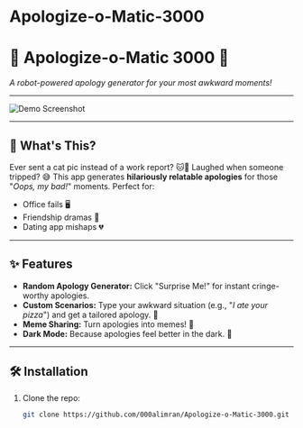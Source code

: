 # Apologize-o-Matic-3000
# 🤖 Apologize-o-Matic 3000 🚀  
*A robot-powered apology generator for your most awkward moments!*  

---

![Demo Screenshot](assets/demo.gif) *<!-- Replace with your own GIF/Screenshot -->*

---

## 🎯 **What's This?**  
Ever sent a cat pic instead of a work report? 🐱💼 Laughed when someone tripped? 😅 This app generates **hilariously relatable apologies** for those "*Oops, my bad!*" moments. Perfect for:  
- Office fails 🖥️  
- Friendship dramas 👯  
- Dating app mishaps 💔  

---

## ✨ **Features**  
- **Random Apology Generator:** Click "Surprise Me!" for instant cringe-worthy apologies.  
- **Custom Scenarios:** Type your awkward situation (e.g., "*I ate your pizza*") and get a tailored apology. 🍕  
- **Meme Sharing:** Turn apologies into memes! 📸  
- **Dark Mode:** Because apologies feel better in the dark. 🌙  

---

## 🛠️ **Installation**  
1. Clone the repo:  
   ```bash
   git clone https://github.com/000alimran/Apologize-o-Matic-3000.git